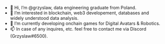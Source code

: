 - 👋 Hi, I’m @grzyslaw, data engineering graduate from Poland.
- 👀 I’m interested in blockchain, web3 developement, databases and widely understood data analysis.
- 🌱 I’m currently developing onchain games for Digital Avatars & Robotics.
- 📫 In case of any inquires, etc. feel free to contact me via Discord (Grzyslaw#6500).

<!---
grzyslaw/grzyslaw is a ✨ special ✨ repository because its `README.md` (this file) appears on your GitHub profile.
You can click the Preview link to take a look at your changes.
--->

